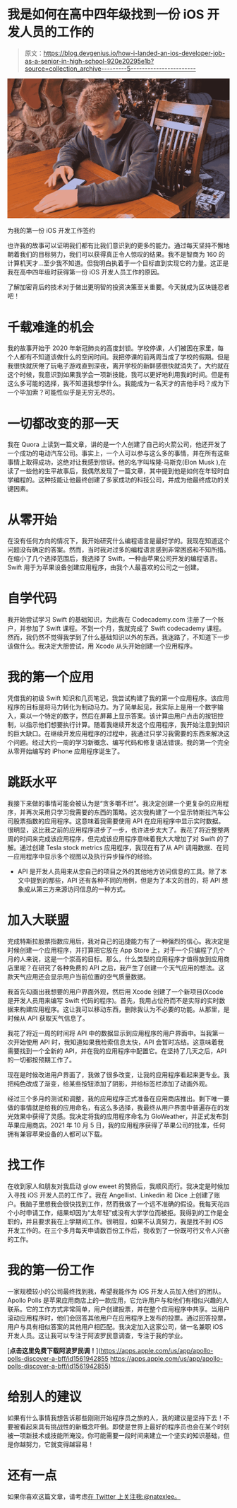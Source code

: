 # 我是如何在高中四年级找到一份 iOS 开发人员的工作的

> 原文：<https://blog.devgenius.io/how-i-landed-an-ios-developer-job-as-a-senior-in-high-school-920e20295e1b?source=collection_archive---------5----------------------->

![](img/ea14103c2241021d281bee98a4b6b97a.png)

为我的第一份 iOS 开发工作签约

也许我的故事可以证明我们都有比我们意识到的更多的能力。通过每天坚持不懈地朝着我们的目标努力，我们可以获得真正令人惊叹的结果。我不是智商为 160 的计算机天才…至少我不知道。但我明白执着于一个目标直到实现它的力量。这正是我在高中四年级时获得第一份 iOS 开发人员工作的原因。

了解加密背后的技术对于做出更明智的投资决策至关重要。今天就成为区块链忍者吧！

# 千载难逢的机会

我的故事开始于 2020 年新冠肺炎的高度封锁。学校停课，人们被困在家里，每个人都有不知道该做什么的空闲时间。我把停课的前两周当成了学校的假期。但是我很快就厌倦了玩电子游戏直到深夜，离开学校的新鲜感很快就消失了。大约就在这个时候，我意识到如果我学会一项新技能，我可以更好地利用我的时间。但是有这么多可能的选择，我不知道我想学什么。我能成为一名天才的吉他手吗？成为下一个毕加索？可能性似乎是无穷无尽的。

# 一切都改变的那一天

我在 Quora 上读到一篇文章，讲的是一个人创建了自己的火箭公司，他还开发了一个成功的电动汽车公司。事实上，一个人可以参与这么多的事情，并在所有这些事情上取得成功，这绝对让我感到惊讶。他的名字叫埃隆·马斯克(Elon Musk ),在读了一些他的生平故事后，我偶然发现了一篇文章，其中提到他是如何在年轻时自学编程的。这种技能让他最终创建了多家成功的科技公司，并成为他最终成功的关键因素。

# 从零开始

在没有任何方向的情况下，我开始研究什么编程语言是最好学的。我现在知道这个问题没有确定的答案。然而，当时我对过多的编程语言感到非常困惑和不知所措。在缩小了几个选择范围后，我选择了 Swift，一种由苹果公司开发的编程语言。Swift 用于为苹果设备创建应用程序，由我个人最喜欢的公司之一创建。

# 自学代码

我开始尝试学习 Swift 的基础知识，为此我在 Codecademy.com 注册了一个账户，并参加了 Swift 课程。不到一个月，我就完成了 Swift codecademy 课程。然而，我仍然不觉得我学到了什么基础知识以外的东西。我迷路了，不知道下一步该做什么。我决定大胆尝试，用 Xcode 从头开始创建一个应用程序。

# 我的第一个应用

凭借我的初级 Swift 知识和几页笔记，我尝试构建了我的第一个应用程序。该应用程序的目标是将马力转化为制动马力。为了简单起见，我实际上是用一个数字输入，乘以一个特定的数字，然后在屏幕上显示答案。该计算由用户点击的按钮控制，以指示他们想要执行计算。随着我继续开发这个应用程序，我开始注意到知识的巨大缺口。在继续开发应用程序的过程中，我通过只学习我需要的东西来解决这个问题。经过大约一周的学习新概念、编写代码和修复语法错误。我的第一个完全从零开始编写的 iPhone 应用程序诞生了。

# 跳跃水平

我接下来做的事情可能会被认为是“贪多嚼不烂”。我决定创建一个更复杂的应用程序，并再次采用只学习我需要的东西的策略。这次我构建了一个显示特斯拉汽车公司股票指数的应用程序。这意味着我需要使用 API 在应用程序中显示实时数据。很明显，这比我之前的应用程序进步了一步，也许进步太大了。我花了将近整整两周的时间来完成该应用程序，但完成该应用程序意味着我大大增加了对 Swift 的了解。通过创建 Tesla stock metrics 应用程序，我现在有了从 API 调用数据、在同一应用程序中显示多个视图以及执行异步操作的经验。

* API 是开发人员用来从您自己的项目之外的其他地方访问信息的工具。除了本文中提到的那些，API 还有各种不同的用例，但是为了本文的目的，将 API 想象成从第三方来源访问信息的一种方式。

# 加入大联盟

完成特斯拉股票指数应用后，我对自己的迅捷能力有了一种强烈的信心。我决定是时候创建一个应用程序，并打算把它放在 App Store 上，对于一个只编程了几个月的人来说，这是一个崇高的目标。那么，什么类型的应用程序才值得放到应用商店里呢？在研究了各种免费的 API 之后，我产生了创建一个天气应用的想法。这款天气应用还会显示用户当前位置的空气质量数据。

我首先勾画出我想要的用户界面外观，然后用 Xcode 创建了一个新项目(Xcode 是开发人员用来编写 Swift 代码的程序)。首先，我用占位符而不是实际的实时数据来构建应用程序。这让我可以移动东西，删除我认为不必要的功能。从那里，是时候从 API 获取天气信息了。

我花了将近一周的时间将 API 中的数据显示到应用程序的用户界面中。当我第一次开始使用 API 时，我知道如果我检索信息太快，API 会暂时冻结。这意味着我需要找到一个全新的 API，并在我的应用程序中配置它。在坚持了几天之后，API 的一切都按预期工作了。

现在是时候改进用户界面了，我做了很多改变，让我的应用程序看起来更专业。我把纯色改成了渐变，给某些按钮添加了阴影，并给标签栏添加了动画外观。

经过三个多月的测试和调整，我的应用程序正式准备在应用商店推出。剩下唯一要做的事情就是给我的应用命名，有这么多选择，我最终从用户界面中普遍存在的发光效果中获得了灵感。我决定将我的应用程序命名为 GloWeather，并正式发布到苹果应用商店。2021 年 10 月 5 日，我的应用程序获得了苹果公司的批准，任何拥有兼容苹果设备的人都可以下载。

# 找工作

在收到家人和朋友对我启动 glow eweet 的赞扬后，我顺风而行。我决定是时候加入寻找 iOS 开发人员的工作了。我在 Angellist、Linkedin 和 Dice 上创建了账户。我脑子里想我会很快找到工作，然而我做了一个远不准确的假设。我每天花四个小时申请工作，结果却因为“太年轻”或没有大学学位而被拒。我得到的工作是全职的，并且要求我在上学期间工作。很明显，如果不认真努力，我是找不到 iOS 开发工作的。在三个多月每天申请数百份工作后，我收到了一份既可行又令人兴奋的工作。

# 我的第一份工作

一家规模较小的公司最终找到我，希望我能作为 iOS 开发人员加入他们的团队。Apollo Polls 是苹果应用商店上的一款应用，它允许用户与和他们有相似兴趣的人联系。它的工作方式非常简单，用户创建投票，并在整个应用程序中共享。当用户滚动应用程序时，他们会回答其他用户在应用程序上发布的投票。通过回答投票，用户与具有相似答案的其他用户相匹配。我决定加入这家公司，做一名兼职 iOS 开发人员。这让我可以专注于阿波罗民意调查，专注于我的学业。

[**点击这里免费下载阿波罗民调！**](https://apps.apple.com/us/app/apollo-polls-discover-a-bff/id1561942855 https://apps.apple.com/us/app/apollo-polls-discover-a-bff/id1561942855)

# 给别人的建议

如果有什么事情我想告诉那些刚刚开始程序员之旅的人，我的建议是坚持下去！不要被看起来具有挑战性的新概念吓倒。即使是世界上最好的程序员也会在某个时刻被一项新技术或技能所淹没。你可能需要一段时间来建立一个坚实的知识基础，但是你越努力，它就变得越容易！

# 还有一点

如果你喜欢这篇文章，请考虑[在 Twitter 上关注我:@natexlee。](https://twitter.com/natexlee)
